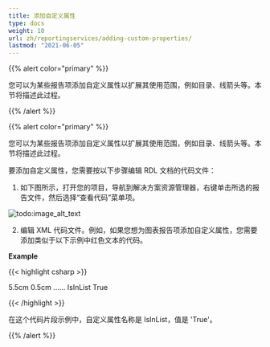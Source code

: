 ```yaml
---
title: 添加自定义属性
type: docs
weight: 10
url: zh/reportingservices/adding-custom-properties/
lastmod: "2021-06-05"
---
```


{{% alert color="primary" %}}

您可以为某些报告项添加自定义属性以扩展其使用范围，例如目录、线箭头等。本节将描述此过程。

{{% /alert %}}

{{% alert color="primary" %}}

您可以为某些报告项添加自定义属性以扩展其使用范围，例如目录、线箭头等。本节将描述此过程。

要添加自定义属性，您需要按以下步骤编辑 RDL 文档的代码文件：

1. 如下图所示，打开您的项目，导航到解决方案资源管理器，右键单击所选的报告文件，然后选择“查看代码”菜单项。

![todo:image_alt_text](adding-custom-properties_1.png)

2. 编辑 XML 代码文件。例如，如果您想为图表报告项添加自定义属性，您需要添加类似于以下示例中红色文本的代码。

**Example**

{{< highlight csharp >}}

<chart Name="chart1">
    <Left>5.5cm</Left>
    <Top>0.5cm</Top>
      ......
    <Style>
      ......
    </style>     
    <CustomProperties>
      <CustomProperty>
        <Name>IsInList</Name>
        <Value>True</Value>
      </CustomProperty>
    </CustomProperties>
</chart> 

{{< /highlight >}}

在这个代码片段示例中，自定义属性名称是 IsInList，值是 'True'。

{{% /alert %}}
